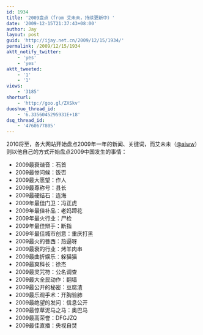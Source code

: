 ```yaml
---
id: 1934
title: '2009盘点（from 艾未未，持续更新中）'
date: '2009-12-15T21:37:43+08:00'
author: Jay
layout: post
guid: 'http://ijay.net.cn/2009/12/15/1934/'
permalink: /2009/12/15/1934
aktt_notify_twitter:
    - 'yes'
    - 'yes'
aktt_tweeted:
    - '1'
    - '1'
views:
    - '3185'
shorturl:
    - 'http://goo.gl/ZXSkv'
duoshuo_thread_id:
    - '6.3356045295931E+18'
dsq_thread_id:
    - '4760677805'
---
```


2010将至，各大网站开始盘点2009年一年的新闻、关键词，而艾未未（<a href="http://twitter.com/aiww" target="_blank">@aiww</a>）则以他自己的方式开始盘点2009中国发生的事情：
<ul>
	<li>2009最衰谐音：石首</li>
	<li>2009最惨问候：饭否</li>
	<li>2009最大愿望：作人</li>
	<li>2009最尊称号：县长</li>
	<li>2009最硬结石：连海</li>
	<li>2009年最佳门卫：冯正虎</li>
	<li>2009年最佳补品：老妈蹄花</li>
	<li>2009年最火行业：尸检</li>
	<li>2009年最佳辩手：断指</li>
	<li>2009年最佳城市创意：重庆打黑</li>
	<li>2009最火的菩西：热逼呀</li>
	<li>2009最衰的行业：烤羊肉串</li>
	<li>2009最曲折娱乐：躲猫猫</li>
	<li>2009最爽科长：徐杰</li>
	<li>2009最灵咒符：公名调查</li>
	<li>2009最大全民动作：翻墙</li>
	<li>2009最公开的秘密：豆腐渣</li>
	<li>2009最乐观手术：开胸验肺</li>
	<li>2009最绝望的发问：信息公开</li>
	<li>2009最惊草泥马之马：奥巴马</li>
	<li>2009最高荣誉：DFGJZQ</li>
	<li>2009最佳直播：央视自焚</li>
</ul>